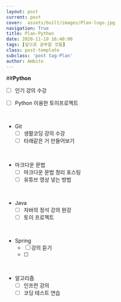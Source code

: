 ```yaml
---
layout: post
current: post
cover:  assets/built/images/Plan-logo.jpg
navigation: True
title: Plan-Python
date: 2020-11-19 16:40:00
tags: [앞으로 공부할 것들]
class: post-template
subclass: 'post tag-Plan'
author: Ambito
---
```


##**Python**
- [ ] 인기 강의 수강

- [ ] Python 이용한 토이프로젝트  
<br>

- Git
    - [ ] 생활코딩 강의 수강
    - [ ] 타래같은 거 만들어보기  
<br>
      

- 마크다운 문법
    - [ ] 마크다운 문법 정리 포스팅
    - [ ] 유튜브 영상 넣는 방법  
<br>    

- Java
    - [ ] 자바의 정석 강의 완강
    - [ ] 토이 프로젝트  
<br>

- Spring
    - [ ] 강의 듣기
    - [ ]  
<br>

- 알고리즘
    - [ ] 인프런 강의
    - [ ] 코딩 테스트 연습  
<br>

    
